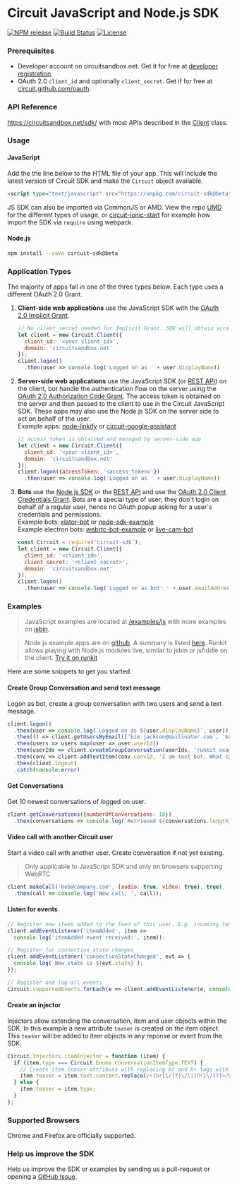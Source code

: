 Circuit JavaScript and Node.js SDK
==================================

[![NPM release](https://img.shields.io/npm/v/circuit-sdk/beta.svg)](https://www.npmjs.com/package/circuit-sdk)
[![Build Status](https://travis-ci.org/circuit/circuit-sdk.svg?branch=beta)](https://travis-ci.org/circuit/circuit-sdk)
[![License](https://img.shields.io/badge/License-Apache%202.0-blue.svg)](https://opensource.org/licenses/Apache-2.0)


### Prerequisites
* Developer account on circuitsandbox.net. Get it for free at [developer registration](https://www.circuit.com/web/developers/registration).
* OAuth 2.0 `client_id` and optionally `client_secret`. Get if for free at [circuit.github.com/oauth](https://circuit.github.com/oauth).


### API Reference
https://circuitsandbox.net/sdk/ with most APIs described in the [Client](https://circuitsandbox.net/sdk/classes/Client.html) class.

### Usage

#### JavaScript
Add the the line below to the HTML file of your app. This will include the latest version of Circuit SDK and make the `Circuit` object available.
```html
<script type="text/javascript" src="https://unpkg.com/circuit-sdk@beta"></script>
```

JS SDK can also be imported via CommonJS or AMD. View the repo [UMD](https://github.com/circuit/umd) for the different types of usage, or [circuit-ionic-start](https://github.com/circuit/circuit-ionic-starter) for example how import the SDK via `require` using webpack.

#### Node.js
```bash
npm install --save circuit-sdk@beta
```

### Application Types
The majority of apps fall in one of the three types below. Each type uses a different OAuth 2.0 Grant.

1. **Client-side web applications** use the JavaScript SDK with the [OAuth 2.0 Implicit Grant](https://circuit.github.io/oauth.html#implicit).
   ```javascript
   // No client_secret needed for Implicit Grant. SDK will obtain access token.
   let client = new Circuit.Client({
     client_id: '<your client_id>',
     domain: 'circuitsandbox.net'
   });
   client.logon()
     .then(user => console.log('Logged on as ' + user.displayName))
   ```

2. **Server-side web applications** use the JavaScript SDK (or [REST API](https://circuitsandbox.net/rest/v2/swagger/ui/index.html)) on the client, but handle the authentication flow on the server using the [OAuth 2.0 Authorization Code Grant](https://circuit.github.io/oauth.html#authorization_code). The access token is obtained on the server and then passed to the client to use in the Circuit JavaScript SDK. These apps may also use the Node.js SDK on the server side to act on behalf of the user.<br>
Example apps: [node-linkify](https://github.com/circuit/node-linkify) or [circuit-google-assistant](https://github.com/circuit/circuit-google-assistant)
   ```javascript
   // access token is obtained and managed by server-side app
   let client = new Circuit.Client({
     client_id: '<your client_id>',
     domain: 'circuitsandbox.net'
   });
   client.logon({accessToken: '<access_token>'})
     .then(user => console.log('Logged on as ' + user.displayName))
   ```

3. **Bots** use the [Node.js SDK](https://www.npmjs.com/package/circuit-sdk) or the [REST API](https://circuitsandbox.net/rest/v2/swagger/ui/index.html) and use the [OAuth 2.0 Client Credentials Grant](https://circuit.github.io/oauth.html#client_credentials). Bots are a special type of user; they don't login on behalf of a regular user, hence no OAuth popup asking for a user`s credentials and permissions.<br>
Example bots: [xlator-bot](https://github.com/circuit/xlator-bot) or [node-sdk-example](https://github.com/circuit/node-sdk-example)<br>
Example electron bots: [webrtc-bot-example](https://github.com/circuit/webrtc-bot-example) or [live-cam-bot](https://github.com/circuit/live-cam-bot)
   ```javascript
   const Circuit = require('circuit-sdk');
   let client = new Circuit.Client({
     client_id: '<client_id>',
     client_secret: '<client_secret>',
     domain: 'circuitsandbox.net'
   });
   client.logon()
     .then(user => console.log('Logged on as bot: ' + user.emailAddress))
   ```



### Examples

> JavaScript examples are located at [/examples/js](/examples/js) with more examples on [jsbin](https://circuit.github.io/jssdk.html#jsbin).

> Node.js example apps are on [github](https://github.com/circuit). A summary is listed [here](https://circuit.github.io/nodejs.html). Runkit allows playing with Node.js modules live, similar to jsbin or jsfiddle on the client. [Try it on runkit](https://runkit.com/rogeru/circuit-sdk)

Here are some snippets to get you started.

#### Create Group Conversation and send text message
Logon as bot, create a group conversation with two users and send a text message.
```javascript
client.logon()
  .then(user => console.log(`Logged on as ${user.displayName}`, user))
  .then(() => client.getUsersByEmail(['kim.jackson@mailinator.com', 'maeva.barnaby@mailinator.com']))
  .then(users => users.map(user => user.userId))
  .then(userIds => client.createGroupConversation(userIds, 'runkit example'))
  .then(conv => client.addTextItem(conv.convId, 'I am test bot. What can I do for you?'))
  .then(client.logout)
  .catch(console.error)
```

#### Get Conversations
Get 10 newest conversations of logged on user.
```javascript
client.getConversations({numberOfConversations: 10})
  .then(conversations => console.log(`Retrieved ${conversations.length} conversations`))
```

#### Video call with another Circuit user
Start a video call with another user. Create conversation if not yet existing.
> Only applicable to JavaScript SDK and only on browsers supporting WebRTC
```javascript
client.makeCall('bob@company.com', {audio: true, video: true}, true)
  .then(call => console.log('New call: ', call));
```

#### Listen for events
```javascript
// Register new items added to the feed of this user. E.g. incoming text message
client.addEventListener('itemAdded', item =>
  console.log('itemAdded event received:', item));

// Register for connection state changes
client.addEventListener('connectionStateChanged', evt => {
  console.log(`New state is ${evt.state}`);
});

// Register and log all events
Circuit.supportedEvents.forEach(e => client.addEventListener(e, console.log));
```

#### Create an injector
Injectors allow extending the conversation, item and user objects within the SDK.
In this example a new attribute `teaser` is created on the item object. This `teaser` will be added to item objects in any reponse or event from the SDK.
```javascript
Circuit.Injectors.itemInjector = function (item) {
  if (item.type === Circuit.Enums.ConversationItemType.TEXT) {
    // Create item.teaser attribute with replacing br and hr tags with a space
    item.teaser = item.text.content.replace(/<(br[\/]?|\/li|hr[\/]?)>/gi, ' ');
  } else {
    item.teaser = item.type;
  }
};
```

### Supported Browsers
Chrome and Firefox are officially supported.

### Help us improve the SDK
Help us improve the SDK or examples by sending us a pull-request or opening a [GitHub Issue](https://github.com/circuit/circuit-sdk/issues/new). 
